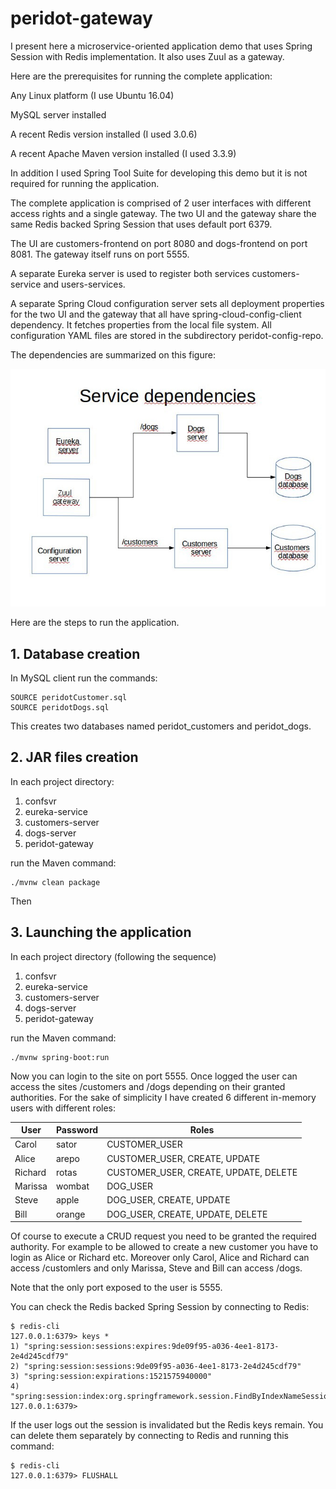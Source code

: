 # peridot-gateway
I present here a microservice-oriented application demo that uses Spring Session with Redis implementation. It also uses Zuul as a gateway. 

Here are the prerequisites for running the complete application:

Any Linux platform (I use Ubuntu 16.04)

MySQL server installed

A recent Redis version installed (I used 3.0.6)

A recent Apache Maven version installed (I used 3.3.9)

In addition I used Spring Tool Suite for developing this demo but it is not required for running the application.

The complete application is comprised of 2 user interfaces with different access rights and a single gateway. The two UI and the gateway share the same Redis backed Spring Session that uses default port 6379. 

The UI are customers-frontend on port 8080 and dogs-frontend on port 8081. The gateway itself runs on port 5555.

A separate Eureka server is used to register both services customers-service and users-services.

A separate Spring Cloud configuration server sets all deployment properties for the two UI and the gateway that all have spring-cloud-config-client dependency. It fetches properties from the local file system. All configuration YAML files are stored in the subdirectory peridot-config-repo.

The dependencies are summarized on this figure:

![alt text](images/peridotDependencies.png "All dependencies")

Here are the steps to run the application.

## 1. Database creation

In MySQL client run the commands:
```
SOURCE peridotCustomer.sql
SOURCE peridotDogs.sql
```

This creates two databases named peridot\_customers and peridot\_dogs.

## 2. JAR files creation

In each project directory:
1. confsvr
1. eureka-service
1. customers-server
1. dogs-server
1. peridot-gateway

run the Maven command:
```
./mvnw clean package
```

Then 
## 3. Launching the application

In each project directory (following the sequence)
1. confsvr
1. eureka-service
1. customers-server
1. dogs-server
1. peridot-gateway

run the Maven command:
```
./mvnw spring-boot:run
```

Now you can login to the site on port 5555. Once logged the user can access the sites /customers and /dogs depending on their granted authorities. For the sake of simplicity I have created 6 different in-memory users with different roles:

User      | Password | Roles
--------- | -------- | ----------------------------------------
Carol     | sator    | CUSTOMER_USER
Alice     | arepo    | CUSTOMER_USER, CREATE, UPDATE
Richard   | rotas    | CUSTOMER_USER, CREATE, UPDATE, DELETE
Marissa   | wombat   | DOG_USER
Steve     | apple    | DOG_USER, CREATE, UPDATE
Bill      | orange   | DOG_USER, CREATE, UPDATE, DELETE

Of course to execute a CRUD request you need to be granted the required authority. For example to be allowed to create a new customer you have to login as Alice or Richard etc. Moreover only Carol, Alice and Richard can access /customlers and only Marissa, Steve and Bill can access /dogs.

Note that the only port exposed to the user is 5555.

You can check the Redis backed Spring Session by connecting to Redis:

```
$ redis-cli
127.0.0.1:6379> keys *
1) "spring:session:sessions:expires:9de09f95-a036-4ee1-8173-2e4d245cdf79"
2) "spring:session:sessions:9de09f95-a036-4ee1-8173-2e4d245cdf79"
3) "spring:session:expirations:1521575940000"
4) "spring:session:index:org.springframework.session.FindByIndexNameSessionRepository.PRINCIPAL\_NAME\_INDEX_NAME:Richard"
127.0.0.1:6379> 
```

If the user logs out the session is invalidated but the Redis keys remain. You can delete them separately by connecting to Redis and running this command:

```
$ redis-cli
127.0.0.1:6379> FLUSHALL

```





